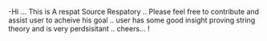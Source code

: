 -Hi ... This is A respat Source Respatory ..
Please feel free to contribute and assist user to acheive his goal ..
user has some good insight proving string theory and is very perdsisitant ..
cheers...
!
